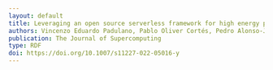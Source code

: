 ```yaml
---
layout: default
title: Leveraging an open source serverless framework for high energy physics computing
authors: Vincenzo Eduardo Padulano, Pablo Oliver Cortés, Pedro Alonso-Jordá, Enric Tejedor Saavedra, Sebastián Risco and Germán Moltó 
publication: The Journal of Supercomputing
type: RDF
doi: https://doi.org/10.1007/s11227-022-05016-y
---
```

